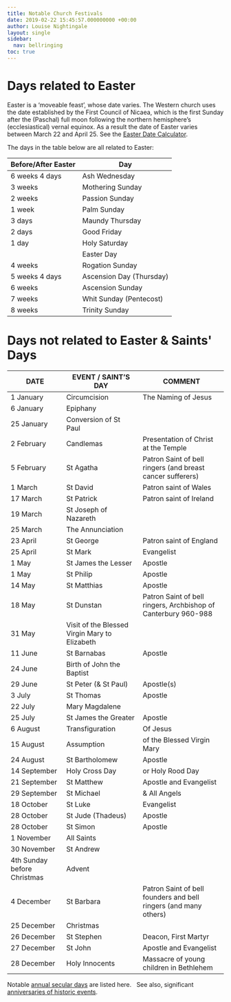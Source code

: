 ```yaml
---
title: Notable Church Festivals
date: 2019-02-22 15:45:57.000000000 +00:00
author: Louise Nightingale
layout: single
sidebar:
  nav: bellringing
toc: true
---
```

# Days related to Easter

Easter is a ‘moveable feast’, whose date varies. The Western church uses the date established by the First Council of Nicaea, which is the first Sunday after the (Paschal) full moon following the northern hemisphere’s (ecclesiastical) vernal equinox. As a result the date of Easter varies between March 22 and April 25. See the <a rel="noreferrer noopener" href="http://almanac.oremus.org/easter/bradley.html" target="_blank">Easter Date Calculator</a>.

The days in the table below are all related to Easter:


| Before/After Easter | Day                      |
| ------------------- | ------------------------ |
| 6 weeks 4 days      | Ash Wednesday            |
| 3 weeks             | Mothering Sunday         |
| 2 weeks             | Passion Sunday           |
| 1 week              | Palm Sunday              |
| 3 days              | Maundy Thursday          |
| 2 days              | Good Friday              |
| 1 day               | Holy Saturday            |
|                     | Easter Day               |
| 4 weeks             | Rogation Sunday          |
| 5 weeks 4 days      | Ascension Day (Thursday) |
| 6 weeks             | Ascension Sunday         |
| 7 weeks             | Whit Sunday (Pentecost)  |
| 8 weeks             | Trinity Sunday           |

# Days not related to Easter & Saints&apos; Days

| DATE                        | EVENT / SAINT’S DAY                           | COMMENT                                                          |
| --------------------------- | --------------------------------------------- | ---------------------------------------------------------------- |
| 1 January                   | Circumcision                                  | The Naming of Jesus                                              |
| 6 January                   | Epiphany                                      |                                                                  |
| 25 January                  | Conversion of St Paul                         |                                                                  |
| 2 February                  | Candlemas                                     | Presentation of Christ at the Temple                             |
| 5 February                  | St Agatha                                     | Patron Saint of bell ringers (and breast cancer sufferers)       |
| 1 March                     | St David                                      | Patron saint of Wales                                            |
| 17 March                    | St Patrick                                    | Patron saint of Ireland                                          |
| 19 March                    | St Joseph of Nazareth                         |                                                                  |
| 25 March                    | The Annunciation                              |                                                                  |
| 23 April                    | St George                                     | Patron saint of England                                          |
| 25 April                    | St Mark                                       | Evangelist                                                       |
| 1 May                       | St James the Lesser                           | Apostle                                                          |
| 1 May                       | St Philip                                     | Apostle                                                          |
| 14 May                      | St Matthias                                   | Apostle                                                          |
| 18 May                      | St Dunstan                                    | Patron Saint of bell ringers, Archbishop of Canterbury 960-988   |
| 31 May                      | Visit of the Blessed Virgin Mary to Elizabeth |                                                                  |
| 11 June                     | St Barnabas                                   | Apostle                                                          |
| 24 June                     | Birth of John the Baptist                     |                                                                  |
| 29 June                     | St Peter (& St Paul)                          | Apostle(s)                                                       |
| 3 July                      | St Thomas                                     | Apostle                                                          |
| 22 July                     | Mary Magdalene                                |                                                                  |
| 25 July                     | St James the Greater                          | Apostle                                                          |
| 6 August                    | Transfiguration                               | Of Jesus                                                         |
| 15 August                   | Assumption                                    | of the Blessed Virgin Mary                                       |
| 24 August                   | St Bartholomew                                | Apostle                                                          |
| 14 September                | Holy Cross Day                                | or Holy Rood Day                                                 |
| 21 September                | St Matthew                                    | Apostle and Evangelist                                           |
| 29 September                | St Michael                                    | & All Angels                                                     |
| 18 October                  | St Luke                                       | Evangelist                                                       |
| 28 October                  | St Jude (Thadeus)                             | Apostle                                                          |
| 28 October                  | St Simon                                      | Apostle                                                          |
| 1 November                  | All Saints                                    |                                                                  |
| 30 November                 | St Andrew                                     |                                                                  |
| 4th Sunday before Christmas | Advent                                        |                                                                  |
| 4 December                  | St Barbara                                    | Patron Saint of bell founders and bell ringers (and many others) |
| 25 December                 | Christmas                                     |                                                                  |
| 26 December                 | St Stephen                                    | Deacon, First Martyr                                             |
| 27 December                 | St John                                       | Apostle and Evangelist                                           |
| 28 December                 | Holy Innocents                                | Massacre of young children in Bethlehem                          |

Notable <a href="/bellringing/things-to-ring-for/ttrf-secular-annual-days/" data-type="page" data-id="15461">annual secular days</a> are listed here.   See also, significant <a href="/bellringing/things-to-ring-for/ttrf-historic-events/">anniversaries of historic events</a>.
